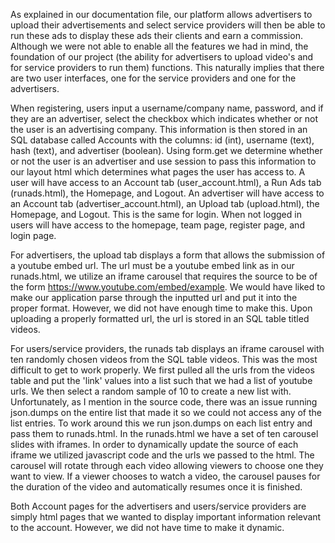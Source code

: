 As explained in our documentation file, our platform allows advertisers to upload their advertisements and select
service providers will then be able to run these ads to display these ads their clients and earn a commission.
Although we were not able to enable all the features we had in mind, the foundation of our project (the ability
for advertisers to upload video's and for service providers to run them) functions. This naturally implies that
there are two user interfaces, one for the service providers and one for the advertisers.

When registering, users input a username/company name, password, and if they are an advertiser, select the
checkbox which indicates whether or not the user is an advertising company. This information is then stored in
an SQL database called Accounts with the columns: id (int), username (text), hash (text), and advertiser
(boolean). Using form.get we determine whether or not the user is an advertiser and use session to pass this
information to our layout html which determines what pages the user has access to. A user will have access to an
Account tab (user_account.html), a Run Ads tab (runads.html), the Homepage, and Logout. An advertiser will have
access to an Account tab (advertiser_account.html), an Upload tab (upload.html), the Homepage, and Logout. This
is the same for login. When not logged in users will have access to the homepage, team page, register page, and
login page.

For advertisers, the upload tab displays a form that allows the submission of a youtube embed url. The
url must be a youtube embed link as in our runads.html, we utilize an iframe carousel that requires the source
to be of the form https://www.youtube.com/embed/example. We would have liked to make our application parse
through the inputted url and put it into the proper format. However, we did not have enough time to make this.
Upon uploading a properly formatted url, the url is stored in an SQL table titled videos.

For users/service providers, the runads tab displays an iframe carousel with ten randomly chosen videos from
the SQL table videos. This was the most difficult to get to work properly. We first pulled all the urls from
the videos table and put the 'link' values into a list such that we had a list of youtube urls. We then select
a random sample of 10 to create a new list with. Unfortunately, as I mention in the source code, there was an
issue running json.dumps on the entire list that made it so we could not access any of the list entries. To work
around this we run json.dumps on each list entry and pass them to runads.html. In the runads.html we have a set
of ten carousel slides with iframes. In order to dynamically update the source of each iframe we utilized
javascript code and the urls we passed to the html. The carousel will rotate through each video allowing viewers
to choose one they want to view. If a viewer chooses to watch a video, the carousel pauses for the duration of
the video and automatically resumes once it is finished.

Both Account pages for the advertisers and users/service providers are simply html pages that we wanted to
display important information relevant to the account. However, we did not have time to make it dynamic.


